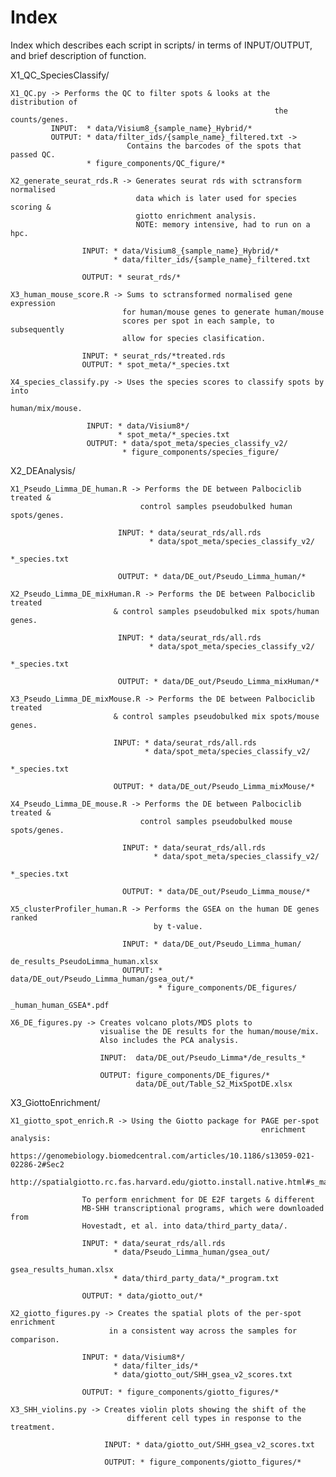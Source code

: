 # Index
Index which describes each script in scripts/ in terms of INPUT/OUTPUT, and 
brief description of function.

X1_QC_SpeciesClassify/

    X1_QC.py -> Performs the QC to filter spots & looks at the distribution of 
                                                               the counts/genes.
             INPUT:  * data/Visium8_{sample_name}_Hybrid/*
             OUTPUT: * data/filter_ids/{sample_name}_filtered.txt -> 
                              Contains the barcodes of the spots that passed QC.       
                     * figure_components/QC_figure/*
                     
    X2_generate_seurat_rds.R -> Generates seurat rds with sctransform normalised
                                data which is later used for species scoring &
                                giotto enrichment analysis.
                                NOTE: memory intensive, had to run on a hpc.
                                
                    INPUT: * data/Visium8_{sample_name}_Hybrid/*
                           * data/filter_ids/{sample_name}_filtered.txt
                           
                    OUTPUT: * seurat_rds/*
                    
    X3_human_mouse_score.R -> Sums to sctransformed normalised gene expression
                             for human/mouse genes to generate human/mouse 
                             scores per spot in each sample, to subsequently
                             allow for species clasification.
                             
                    INPUT: * seurat_rds/*treated.rds
                    OUTPUT: * spot_meta/*_species.txt
                    
    X4_species_classify.py -> Uses the species scores to classify spots by into
                                                                human/mix/mouse.
                                    
                     INPUT: * data/Visium8*/
                            * spot_meta/*_species.txt
                     OUTPUT: * data/spot_meta/species_classify_v2/
                             * figure_components/species_figure/
                             
X2_DEAnalysis/

    X1_Pseudo_Limma_DE_human.R -> Performs the DE between Palbociclib treated & 
                                 control samples pseudobulked human spots/genes.
                            
                            INPUT: * data/seurat_rds/all.rds
                                   * data/spot_meta/species_classify_v2/
                                                                   *_species.txt
                            
                            OUTPUT: * data/DE_out/Pseudo_Limma_human/*
                            
    X2_Pseudo_Limma_DE_mixHuman.R -> Performs the DE between Palbociclib treated 
                           & control samples pseudobulked mix spots/human genes.
    
                            INPUT: * data/seurat_rds/all.rds
                                   * data/spot_meta/species_classify_v2/
                                                                   *_species.txt
                            
                            OUTPUT: * data/DE_out/Pseudo_Limma_mixHuman/*
    
    X3_Pseudo_Limma_DE_mixMouse.R -> Performs the DE between Palbociclib treated 
                           & control samples pseudobulked mix spots/mouse genes.
                           
                           INPUT: * data/seurat_rds/all.rds
                                  * data/spot_meta/species_classify_v2/
                                                                   *_species.txt
                            
                           OUTPUT: * data/DE_out/Pseudo_Limma_mixMouse/*
    
    X4_Pseudo_Limma_DE_mouse.R -> Performs the DE between Palbociclib treated & 
                                 control samples pseudobulked mouse spots/genes.
                                 
                             INPUT: * data/seurat_rds/all.rds
                                    * data/spot_meta/species_classify_v2/
                                                                   *_species.txt
                            
                             OUTPUT: * data/DE_out/Pseudo_Limma_mouse/*
                           
    X5_clusterProfiler_human.R -> Performs the GSEA on the human DE genes ranked
                                    by t-value.       
                             
                             INPUT: * data/DE_out/Pseudo_Limma_human/
                                               de_results_PseudoLimma_human.xlsx
                             OUTPUT: * data/DE_out/Pseudo_Limma_human/gsea_out/*
                                     * figure_components/DE_figures/
                                                          _human_human_GSEA*.pdf
                                                          
    X6_DE_figures.py -> Creates volcano plots/MDS plots to 
                        visualise the DE results for the human/mouse/mix. 
                        Also includes the PCA analysis.
                        
                        INPUT:  data/DE_out/Pseudo_Limma*/de_results_*
                        
                        OUTPUT: figure_components/DE_figures/*
                                data/DE_out/Table_S2_MixSpotDE.xlsx
                    
X3_GiottoEnrichment/

    X1_giotto_spot_enrich.R -> Using the Giotto package for PAGE per-spot 
                                                            enrichment analysis:
                    https://genomebiology.biomedcentral.com/articles/10.1186/s13059-021-02286-2#Sec2
                    http://spatialgiotto.rc.fas.harvard.edu/giotto.install.native.html#s_macos
                    
                    To perform enrichment for DE E2F targets & different 
                    MB-SHH transcriptional programs, which were downloaded from
                    Hovestadt, et al. into data/third_party_data/.
                    
                    INPUT: * data/seurat_rds/all.rds
                           * data/Pseudo_Limma_human/gsea_out/
                                                         gsea_results_human.xlsx
                           * data/third_party_data/*_program.txt
                           
                    OUTPUT: * data/giotto_out/*
      
    X2_giotto_figures.py -> Creates the spatial plots of the per-spot enrichment
                          in a consistent way across the samples for comparison.
                          
                    INPUT: * data/Visium8*/
                           * data/filter_ids/*
                           * data/giotto_out/SHH_gsea_v2_scores.txt
                           
                    OUTPUT: * figure_components/giotto_figures/*
                    
    X3_SHH_violins.py -> Creates violin plots showing the shift of the 
                              different cell types in response to the treatment. 
                              
                         INPUT: * data/giotto_out/SHH_gsea_v2_scores.txt
                              
                         OUTPUT: * figure_components/giotto_figures/*
                            
    

    
    
    
    
    
    
    
    

    










                   